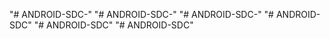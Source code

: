 "# ANDROID-SDC-" 
"# ANDROID-SDC-" 
"# ANDROID-SDC-" 
"# ANDROID-SDC" 
"# ANDROID-SDC" 
"# ANDROID-SDC" 
